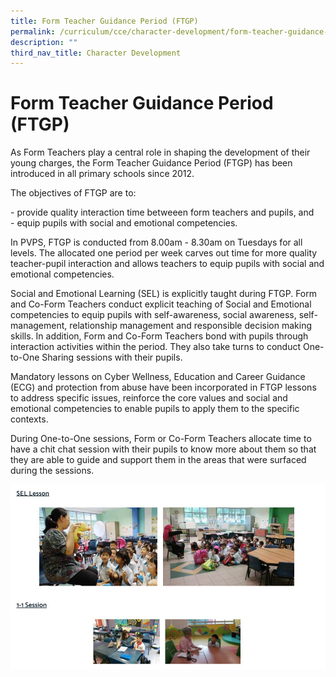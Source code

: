 ```yaml
---
title: Form Teacher Guidance Period (FTGP)
permalink: /curriculum/cce/character-development/form-teacher-guidance-period-ftgp/
description: ""
third_nav_title: Character Development
---
```

# **Form Teacher Guidance Period (FTGP)**

As Form Teachers play a central role in shaping the development of their young charges, the Form Teacher Guidance Period (FTGP) has been introduced in all primary schools since 2012. 

The objectives of FTGP are to:  

\- provide quality interaction time betweeen form teachers and pupils, and   
\- equip pupils with social and emotional competencies.

In PVPS, FTGP is conducted from 8.00am - 8.30am on Tuesdays for all levels. The allocated one period per week carves out time for more quality teacher-pupil interaction and allows teachers to equip pupils with social and emotional competencies.

  

Social and Emotional Learning (SEL) is explicitly taught during FTGP. Form and Co-Form Teachers conduct explicit teaching of Social and Emotional competencies to equip pupils with self-awareness, social awareness, self-management, relationship management and responsible decision making skills. In addition, Form and Co-Form Teachers bond with pupils through interaction activities within the period. They also take turns to conduct One-to-One Sharing sessions with their pupils.

  

Mandatory lessons on Cyber Wellness, Education and Career Guidance (ECG) and protection from abuse have been incorporated in FTGP lessons to address specific issues, reinforce the core values and social and emotional competencies to enable pupils to apply them to the specific contexts.

  

During One-to-One sessions, Form or Co-Form Teachers allocate time to have a chit chat session with their pupils to know more about them so that they are able to guide and support them in the areas that were surfaced during the sessions.

![](/images/ftgp.jpg)